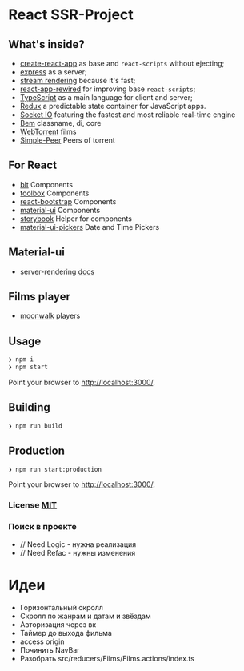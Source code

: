 # React SSR-Project

## What's inside?

- [create-react-app](https://github.com/facebook/create-react-app) as base and `react-scripts` without ejecting;
- [express](https://github.com/expressjs/express) as a server;
- [stream rendering](https://reactjs.org/docs/react-dom-server.html#rendertonodestream) because it's fast;
- [react-app-rewired](https://github.com/timarney/react-app-rewired) for improving base `react-scripts`;
- [TypeScript](https://www.typescriptlang.org/) as a main language for client and server;
- [Redux](https://github.com/reduxjs/redux) a predictable state container for JavaScript apps.
- [Socket IO](https://github.com/socketio/socket.io) featuring the fastest and most reliable real-time engine
- [Bem](https://github.com/bem/bem-react) classname, di, core
- [WebTorrent](https://www.npmjs.com/package/webtorrent)  films
- [Simple-Peer](https://github.com/feross/simple-peer) Peers of torrent

## For React
- [bit](https://github.com/teambit/bit) Components
- [toolbox](https://github.com/react-toolbox/react-toolbox) Components
- [react-bootstrap](https://github.com/react-bootstrap/react-bootstrap) Components
- [material-ui](https://github.com/mui-org/material-ui) Components
- [storybook](https://github.com/storybooks/storybook) Helper for components
- [material-ui-pickers](https://material-ui-pickers-v2.dmtr-kovalenko.now.sh/api/datepicker) Date and Time Pickers

## Material-ui
- server-rendering [docs](https://material-ui.com/guides/server-rendering/)

## Films player
- [moonwalk](http://docs.moonwalk.cc/docs/api-docs) players

## Usage

``` bash
❯ npm i
❯ npm start
```

Point your browser to [http://localhost:3000/](http://localhost:3000/). 

## Building

``` bash
❯ npm run build
```

## Production

``` bash
❯ npm run start:production
```

Point your browser to [http://localhost:3000/](http://localhost:3000/).

### License [MIT](LICENSE)

### Поиск в проекте
- // Need Logic - нужна реализация
- // Need Refac - нужны изменения

# Идеи
- Горизонтальный скролл
- Скролл по жанрам и датам и звёздам
- Авторизация через вк
- Таймер до выхода фильма
- access origin
- Починить NavBar
- Разобрать src/reducers/Films/Films.actions/index.ts
